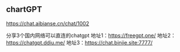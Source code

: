 <!--
 * @Description:   
 * @Author: YangJianFei
 * @Date: 2023-04-21 14:14:32
 * @LastEditTime: 2023-04-21 14:15:28
 * @LastEditors: YangJianFei
 * @FilePath: \notes\src\page\AI\ai.md
-->
## chartGPT

https://chat.aibianse.cn/chat/1002

分享3个国内网络可以直连的chatgpt
地址1：https://freegpt.one/ 
地址2：https://chatgpt.ddiu.me/ 
地址3：https://chat.binjie.site:7777/